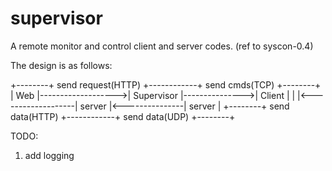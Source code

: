 # supervisor
A remote monitor and control client and server codes. (ref to syscon-0.4)

The design is as follows:

  +--------+ send request(HTTP) +------------+ send cmds(TCP) +--------+
  |  Web   |------------------->| Supervisor |--------------->| Client |
  |        |<-------------------|   server   |<---------------| server |
  +--------+   send data(HTTP)  +------------+ send data(UDP) +--------+



TODO:
1. add logging